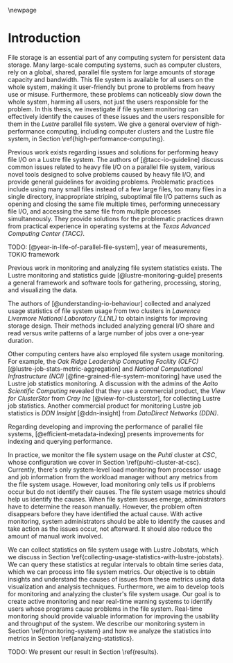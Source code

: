 \newpage

# Introduction
File storage is an essential part of any computing system for persistent data storage.
Many large-scale computing systems, such as computer clusters, rely on a global, shared, parallel file system for large amounts of storage capacity and bandwidth.
This file system is available for all users on the whole system, making it user-friendly but prone to problems from heavy use or misuse.
Furthermore, these problems can noticeably slow down the whole system, harming all users, not just the users responsible for the problem.
In this thesis, we investigate if file system monitoring can effectively identify the causes of these issues and the users responsible for them in the *Lustre* parallel file system.
We give a general overview of high-performance computing, including computer clusters and the Lustre file system, in Section \ref{high-performance-computing}.

Previous work exists regarding issues and solutions for performing heavy file I/O on a Lustre file system.
The authors of [@tacc-io-guideline] discuss common issues related to heavy file I/O on a parallel file system, various novel tools designed to solve problems caused by heavy file I/O, and provide general guidelines for avoiding problems.
Problematic practices include using many small files instead of a few large files, too many files in a single directory, inappropriate striping, suboptimal file I/O patterns such as opening and closing the same file multiple times, performing unnecessary file I/O, and accessing the same file from multiple processes simultaneously.
They provide solutions for the problematic practices drawn from practical experience in operating systems at the *Texas Advanced Computing Center (TACC)*.

TODO: [@year-in-life-of-parallel-file-system], year of measurements, TOKIO framework

Previous work in monitoring and analyzing file system statistics exists.
The Lustre monitoring and statistics guide [@lustre-monitoring-guide] presents a general framework and software tools for gathering, processing, storing, and visualizing the data.

The authors of [@understanding-io-behaviour] collected and analyzed usage statistics of file system usage from two clusters in *Lawrence Livermore National Laboratory (LLNL)* to obtain insights for improving storage design.
Their methods included analyzing general I/O share and read versus write patterns of a large number of jobs over a one-year duration.

Other computing centers have also employed file system usage monitoring.
For example, the *Oak Ridge Leadership Computing Facility (OLFC)* [@lustre-job-stats-metric-aggregation] and *National Computational Infrastructure (NCI)* [@fine-grained-file-system-monitoring] have used the Lustre job statistics monitoring.
A discussion with the admins of the *Aalto Scientific Computing* revealed that they use a commercial product, the *View for ClusterStor* from *Cray Inc* [@view-for-clusterstor], for collecting Lustre job statistics.
Another commercial product for monitoring Lustre job statistics is *DDN Insight* [@ddn-insight] from *DataDirect Networks (DDN)*.

Regarding developing and improving the performance of parallel file systems, [@efficient-metadata-indexing] presents improvements for indexing and querying performance.

In practice, we monitor the file system usage on the *Puhti* cluster at *CSC*, whose configuration we cover in Section \ref{puhti-cluster-at-csc}.
Currently, there's only system-level load monitoring from processor usage and job information from the workload manager without any metrics from the file system usage.
However, load monitoring only tells us if problems occur but do not identify their causes.
The file system usage metrics should help us identify the causes.
When file system issues emerge, administrators have to determine the reason manually.
However, the problem often disappears before they have identified the actual cause.
With active monitoring, system administrators should be able to identify the causes and take action as the issues occur, not afterward.
It should also reduce the amount of manual work involved.

We can collect statistics on file system usage with Lustre Jobstats, which we discuss in Section \ref{collecting-usage-statistics-with-lustre-jobstats}.
We can query these statistics at regular intervals to obtain time series data, which we can process into file system metrics.
Our objective is to obtain insights and understand the causes of issues from these metrics using data visualization and analysis techniques.
Furthermore, we aim to develop tools for monitoring and analyzing the cluster's file system usage.
Our goal is to create active monitoring and near real-time warning systems to identify users whose programs cause problems in the file system.
Real-time monitoring should provide valuable information for improving the usability and throughput of the system.
We describe our monitoring system in Section \ref{monitoring-system} and how we analyze the statistics into metrics in Section \ref{analyzing-statistics}.

<!--
Additionally, we aim to provide information that can guide future procurements and configuration changes such that the investments and modifications improve the critical parts of the storage system.
-->

TODO: We present our result in Section \ref{results}.


